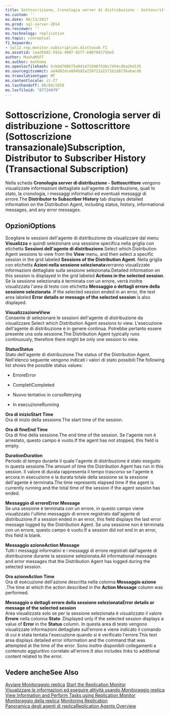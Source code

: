 ```yaml
---
title: Sottoscrizione, Cronologia server di distribuzione - Sottoscrittore (sottoscrizione transazionale) | Microsoft Docs
ms.custom: ''
ms.date: 06/13/2017
ms.prod: sql-server-2014
ms.reviewer: ''
ms.technology: replication
ms.topic: conceptual
f1_keywords:
- sql12.rep.monitor.subscription.disttosub.f1
ms.assetid: 1aad5b82-592e-4907-92f7-b90794175be5
author: MashaMSFT
ms.author: mathoma
ms.openlocfilehash: 5cb9d708b75a9414725907530c7454cdba26d135
ms.sourcegitcommit: ad4d92dce894592a259721a1571b1d8736abacdb
ms.translationtype: MT
ms.contentlocale: it-IT
ms.lasthandoff: 08/04/2020
ms.locfileid: "87724479"
---
```

# <a name="subscription-distributor-to-subscriber-history-transactional-subscription"></a><span data-ttu-id="52e3b-102">Sottoscrizione, Cronologia server di distribuzione - Sottoscrittore (Sottoscrizione transazionale)</span><span class="sxs-lookup"><span data-stu-id="52e3b-102">Subscription, Distributor to Subscriber History (Transactional Subscription)</span></span>
  <span data-ttu-id="52e3b-103">Nella scheda **Cronologia server di distribuzione - Sottoscrittore** vengono visualizzate informazioni dettagliate sull'agente di distribuzione, quali lo stato, la cronologia, i messaggi informativi ed eventuali messaggi di errore.</span><span class="sxs-lookup"><span data-stu-id="52e3b-103">The **Distributor to Subscriber History** tab displays detailed information on the Distribution Agent, including status, history, informational messages, and any error messages.</span></span>  
  
## <a name="options"></a><span data-ttu-id="52e3b-104">Opzioni</span><span class="sxs-lookup"><span data-stu-id="52e3b-104">Options</span></span>  
 <span data-ttu-id="52e3b-105">Scegliere le sessioni dell'agente di distribuzione da visualizzare dal menu **Visualizza** e quindi selezionare una sessione specifica nella griglia con etichetta **Sessioni dell'agente di distribuzione**.</span><span class="sxs-lookup"><span data-stu-id="52e3b-105">Select which Distribution Agent sessions to view from the **View** menu, and then select a specific session in the grid labeled **Sessions of the Distribution Agent**.</span></span> <span data-ttu-id="52e3b-106">Nella griglia con etichetta **Azioni nella sessione selezionata**verranno visualizzate informazioni dettagliate sulla sessione selezionata.</span><span class="sxs-lookup"><span data-stu-id="52e3b-106">Detailed information on this session is displayed in the grid labeled **Actions in the selected session**.</span></span> <span data-ttu-id="52e3b-107">Se la sessione selezionata è terminata con un errore, verrà inoltre visualizzata l'area di testo con etichetta **Messaggio o dettagli errore della sessione selezionata** .</span><span class="sxs-lookup"><span data-stu-id="52e3b-107">If the selected session ended in an error, the text area labeled **Error details or message of the selected session** is also displayed.</span></span>  
  
 <span data-ttu-id="52e3b-108">**Visualizzazione**</span><span class="sxs-lookup"><span data-stu-id="52e3b-108">**View**</span></span>  
 <span data-ttu-id="52e3b-109">Consente di selezionare le sessioni dell'agente di distribuzione da visualizzare.</span><span class="sxs-lookup"><span data-stu-id="52e3b-109">Select which Distribution Agent sessions to view.</span></span> <span data-ttu-id="52e3b-110">L'esecuzione dell'agente di distribuzione è in genere continua. Potrebbe pertanto essere presente una sola sessione.</span><span class="sxs-lookup"><span data-stu-id="52e3b-110">The Distribution Agent typically runs continuously, therefore there might be only one session to view.</span></span>  
  
 <span data-ttu-id="52e3b-111">**Status**</span><span class="sxs-lookup"><span data-stu-id="52e3b-111">**Status**</span></span>  
 <span data-ttu-id="52e3b-112">Stato dell'agente di distribuzione.</span><span class="sxs-lookup"><span data-stu-id="52e3b-112">The status of the Distribution Agent.</span></span> <span data-ttu-id="52e3b-113">Nell'elenco seguente vengono indicati i valori di stato possibili:</span><span class="sxs-lookup"><span data-stu-id="52e3b-113">The following list shows the possible status values:</span></span>  
  
-   <span data-ttu-id="52e3b-114">Errore</span><span class="sxs-lookup"><span data-stu-id="52e3b-114">Error</span></span>  
  
-   <span data-ttu-id="52e3b-115">Completi</span><span class="sxs-lookup"><span data-stu-id="52e3b-115">Completed</span></span>  
  
-   <span data-ttu-id="52e3b-116">Nuovo tentativo in corso</span><span class="sxs-lookup"><span data-stu-id="52e3b-116">Retrying</span></span>  
  
-   <span data-ttu-id="52e3b-117">In esecuzione</span><span class="sxs-lookup"><span data-stu-id="52e3b-117">Running</span></span>  
  
 <span data-ttu-id="52e3b-118">**Ora di inizio**</span><span class="sxs-lookup"><span data-stu-id="52e3b-118">**Start Time**</span></span>  
 <span data-ttu-id="52e3b-119">Ora di inizio della sessione.</span><span class="sxs-lookup"><span data-stu-id="52e3b-119">The start time of the session.</span></span>  
  
 <span data-ttu-id="52e3b-120">**Ora di fine**</span><span class="sxs-lookup"><span data-stu-id="52e3b-120">**End Time**</span></span>  
 <span data-ttu-id="52e3b-121">Ora di fine della sessione.</span><span class="sxs-lookup"><span data-stu-id="52e3b-121">The end time of the session.</span></span> <span data-ttu-id="52e3b-122">Se l'agente non è arrestato, questo campo è vuoto.</span><span class="sxs-lookup"><span data-stu-id="52e3b-122">If the agent has not stopped, this field is empty.</span></span>  
  
 <span data-ttu-id="52e3b-123">**Duration**</span><span class="sxs-lookup"><span data-stu-id="52e3b-123">**Duration**</span></span>  
 <span data-ttu-id="52e3b-124">Periodo di tempo durante il quale l'agente di distribuzione è stato eseguito in questa sessione.</span><span class="sxs-lookup"><span data-stu-id="52e3b-124">The amount of time the Distribution Agent has run in this session.</span></span> <span data-ttu-id="52e3b-125">Il valore di durata rappresenta il tempo trascorso se l'agente è ancora in esecuzione e la durata totale della sessione se la sessione dell'agente è terminata.</span><span class="sxs-lookup"><span data-stu-id="52e3b-125">The time represents elapsed time if the agent is currently running and the total time of the session if the agent session has ended.</span></span>  
  
 <span data-ttu-id="52e3b-126">**Messaggio di errore**</span><span class="sxs-lookup"><span data-stu-id="52e3b-126">**Error Message**</span></span>  
 <span data-ttu-id="52e3b-127">Se una sessione è terminata con un errore, in questo campo viene visualizzato l'ultimo messaggio di errore registrato dall'agente di distribuzione.</span><span class="sxs-lookup"><span data-stu-id="52e3b-127">If a session ended in an error, this field displays the last error message logged by the Distribution Agent.</span></span> <span data-ttu-id="52e3b-128">Se una sessione non è terminata con un errore, questo campo è vuoto.</span><span class="sxs-lookup"><span data-stu-id="52e3b-128">If a session did not end in an error, this field is blank.</span></span>  
  
 <span data-ttu-id="52e3b-129">**Messaggio azione**</span><span class="sxs-lookup"><span data-stu-id="52e3b-129">**Action Message**</span></span>  
 <span data-ttu-id="52e3b-130">Tutti i messaggi informativi e i messaggi di errore registrati dall'agente di distribuzione durante la sessione selezionata.</span><span class="sxs-lookup"><span data-stu-id="52e3b-130">All informational messages and error messages that the Distribution Agent has logged during the selected session.</span></span>  
  
 <span data-ttu-id="52e3b-131">**Ora azione**</span><span class="sxs-lookup"><span data-stu-id="52e3b-131">**Action Time**</span></span>  
 <span data-ttu-id="52e3b-132">Ora di esecuzione dell'azione descritta nella colonna **Messaggio azione** .</span><span class="sxs-lookup"><span data-stu-id="52e3b-132">The time at which the action described in the **Action Message** column was performed.</span></span>  
  
 <span data-ttu-id="52e3b-133">**Messaggio o dettagli errore della sessione selezionata**</span><span class="sxs-lookup"><span data-stu-id="52e3b-133">**Error details or message of the selected session**</span></span>  
 <span data-ttu-id="52e3b-134">Area visualizzata solo se per la sessione selezionata è visualizzato il valore **Errore** nella colonna **Stato** .</span><span class="sxs-lookup"><span data-stu-id="52e3b-134">Displayed only if the selected session displays a value of **Error** in the **Status** column.</span></span> <span data-ttu-id="52e3b-135">In questa area di testo vengono visualizzate informazioni dettagliate sull'errore e viene indicato il comando di cui è stata tentata l'esecuzione quando si è verificato l'errore.</span><span class="sxs-lookup"><span data-stu-id="52e3b-135">This text area displays detailed error information and the command that was attempted at the time of the error.</span></span> <span data-ttu-id="52e3b-136">Sono inoltre disponibili collegamenti a contenuto aggiuntivo correlato all'errore.</span><span class="sxs-lookup"><span data-stu-id="52e3b-136">It also includes links to additional content related to the error.</span></span>  
  
## <a name="see-also"></a><span data-ttu-id="52e3b-137">Vedere anche</span><span class="sxs-lookup"><span data-stu-id="52e3b-137">See Also</span></span>  
 <span data-ttu-id="52e3b-138">[Avviare Monitoraggio replica](monitor/start-the-replication-monitor.md) </span><span class="sxs-lookup"><span data-stu-id="52e3b-138">[Start the Replication Monitor](monitor/start-the-replication-monitor.md) </span></span>  
 <span data-ttu-id="52e3b-139">[Visualizzare le informazioni ed eseguire attività usando Monitoraggio replica](monitor/view-information-and-perform-tasks-replication-monitor.md) </span><span class="sxs-lookup"><span data-stu-id="52e3b-139">[View Information and Perform Tasks using Replication Monitor](monitor/view-information-and-perform-tasks-replication-monitor.md) </span></span>  
 <span data-ttu-id="52e3b-140">[Monitoraggio della replica](monitoring-replication.md) </span><span class="sxs-lookup"><span data-stu-id="52e3b-140">[Monitoring Replication](monitoring-replication.md) </span></span>  
 [<span data-ttu-id="52e3b-141">Panoramica degli agenti di replica</span><span class="sxs-lookup"><span data-stu-id="52e3b-141">Replication Agents Overview</span></span>](agents/replication-agents-overview.md)  
  
  

